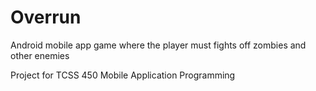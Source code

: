 # Overrun
Android mobile app game where the player must fights off zombies and other enemies

Project for TCSS 450 Mobile Application Programming
